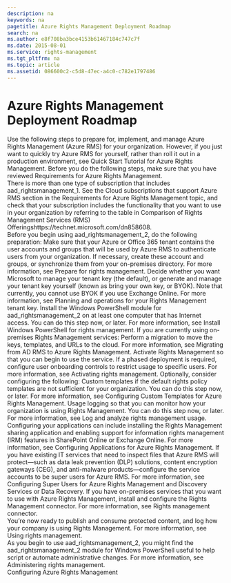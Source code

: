 ```yaml
---
description: na
keywords: na
pagetitle: Azure Rights Management Deployment Roadmap
search: na
ms.author: e8f708ba3bce4153b61467184c747c7f
ms.date: 2015-08-01
ms.service: rights-management
ms.tgt_pltfrm: na
ms.topic: article
ms.assetid: 086600c2-c5d8-47ec-a4c0-c782e1797486
---
```

# Azure Rights Management Deployment Roadmap
<?xml version="1.0" encoding="utf-8"?>
<developerConceptualDocument xmlns="http://ddue.schemas.microsoft.com/authoring/2003/5" xmlns:xlink="http://www.w3.org/1999/xlink" xmlns:xsi="http://www.w3.org/2001/XMLSchema-instance" xsi:schemaLocation="http://ddue.schemas.microsoft.com/authoring/2003/5 http://dduestorage.blob.core.windows.net/ddueschema/developer.xsd">
  <introduction>
    <para>Use the following steps to prepare for, implement, and manage Azure Rights Management (Azure RMS) for your organization.</para>
    <para>However, if you just want to quickly try Azure RMS for yourself, rather than roll it out in a production environment, see <link xlink:href="1db923bf-7d19-4fdd-a413-bfeb58af5e03">Quick Start Tutorial for Azure Rights Management</link>.</para>
    <alert class="important">
      <para>Before you do the following steps, make sure that you have reviewed <link xlink:href="dc78321d-d759-4653-8818-80da74b6cdeb">Requirements for Azure Rights Management</link>.</para>
    </alert>
  </introduction>
  <section>
    <title>Step 1: Confirm that you have a subscription that includes Azure Rights Management</title>
    <content>
      <para>There is more than one type of subscription that includes <token>aad_rightsmanagement_1</token>. See the <link xlink:href="dc78321d-d759-4653-8818-80da74b6cdeb#BKMK_SupportedSubscriptions">Cloud subscriptions that support Azure RMS</link> section in the <link xlink:href="dc78321d-d759-4653-8818-80da74b6cdeb">Requirements for Azure Rights Management</link> topic, and check that your subscription includes the functionality that you want to use in your organization by referring to the table in <externalLink><linkText>Comparison of Rights Management Services (RMS) Offerings</linkText><linkUri>https://technet.microsoft.com/dn858608</linkUri></externalLink>. </para>
    </content>
  </section>
  <section>
    <title>Step 2: Prepare your tenant account to use Rights Management</title>
    <content>
      <para>Before you begin using <token>aad_rightsmanagement_2</token>, do the following preparation: </para>
      <list class="ordered">
        <listItem>
          <para>Make sure that your Azure or Office 365 tenant contains the user accounts and groups that will be used by Azure RMS to authenticate users from your organization. If necessary, create these account and groups, or synchronize them from your on-premises directory. For more information, see <link xlink:href="afbca2d6-32a7-4bda-8aaf-9f93f5da5abc">Prepare for rights management</link>.</para>
        </listItem>
        <listItem>
          <para>Decide whether you want Microsoft to manage your tenant key (the default), or generate and manage your tenant key yourself (known as bring your own key, or BYOK). Note that currently, you cannot use BYOK if you use Exchange Online. For more information, see <link xlink:href="f0d33c5f-a6a6-44a1-bdec-5be1bc8e1e14">Planning and operations for your Rights Management tenant key</link>.</para>
        </listItem>
        <listItem>
          <para>Install the Windows PowerShell module for <token>aad_rightsmanagement_2</token> on at least one computer that has Internet access. You can do this step now, or later. For more information, see <link xlink:href="0d665ed6-b1de-4d63-854a-bc57c1c49844">Install Windows PowerShell for rights management</link>.</para>
        </listItem>
        <listItem>
          <para>If you are currently using on-premises Rights Management services: Perform a migration to move the keys, templates, and URLs to the cloud. For more information, see <link xlink:href="828cf1f7-d0e7-4edf-8525-91896dbe3172">Migrating from AD RMS to Azure Rights Management</link>.</para>
        </listItem>
        <listItem>
          <para>Activate Rights Management so that you can begin to use the service. If a phased deployment is required, configure user onboarding controls to restrict usage to specific users. For more information, see <link xlink:href="f8707e01-b239-4d1a-a1ea-0d1cf9a8d214">Activating rights management</link>. </para>
        </listItem>
      </list>
      <para>Optionally, consider configuring the following: </para>
      <list class="bullet">
        <listItem>
          <para>Custom templates if the default rights policy templates are not sufficient for your organization. You can do this step now, or later. For more information, see <link xlink:href="1775d8d0-9a59-42c8-914f-ce285b71ac1c">Configuring Custom Templates for Azure Rights Management</link>.</para>
        </listItem>
        <listItem>
          <para>Usage logging so that you can monitor how your organization is using Rights Management. You can do this step now, or later. For more information, see <link xlink:href="a735f3f7-6eb2-4901-9084-8c3cd3a9087e">Log and analyze rights management usage</link>.</para>
        </listItem>
      </list>
    </content>
  </section>
  <section>
    <title>Step 3: Configure your applications and services for Rights Management</title>
    <content>
      <para>Configuring your applications can include installing the Rights Management sharing application and enabling support for information rights management (IRM) features in SharePoint Online or Exchange Online. For more information, see <link xlink:href="ea09cbc5-b98b-444e-8b60-5bc3cb199c36">Configuring Applications for Azure Rights Management</link>.</para>
      <para>If you have existing IT services that need to inspect files that Azure RMS will protect—such as data leak prevention (DLP) solutions, content encryption gateways (CEG), and anti-malware products—configure the service accounts to be super users for Azure RMS. For more information, see <link xlink:href="acb4c00b-d3a9-4d74-94fe-91eeb481f7e3">Configuring Super Users for Azure Rights Management and Discovery Services or Data Recovery</link>.</para>
      <para>If you have on-premises services that you want to use with Azure Rights Management, install and configure the Rights Management connector. For more information, see <link xlink:href="90e7e33f-9ecc-497b-89c5-09205ffc5066">Rights management connector</link>.</para>
    </content>
  </section>
  <section>
    <title>Step 4: Publish and consume rights-protected content </title>
    <content>
      <para>You’re now ready to publish and consume protected content, and log how your company is using Rights Management. For more information, see <link xlink:href="18564e4a-9364-4ed2-8f17-89d24fc0d878">Using rights management</link>.</para>
    </content>
  </section>
  <section>
    <title>Step 5: Administer Rights Management for your tenant account as needed</title>
    <content>
      <para>As you begin to use <token>aad_rightsmanagement_2</token>, you might find the <token>aad_rightsmanagement_2</token> module for Windows PowerShell useful to help script or automate administrative changes. For more information, see <link xlink:href="a890e04a-4b70-41b5-8d5f-3c210a669faa">Administering rights management</link>.</para>
    </content>
  </section>
  <relatedTopics>
    <link xlink:href="206a0bfe-0912-4e0e-aa15-484b000b264c">Configuring Azure Rights Management</link>
  </relatedTopics>
</developerConceptualDocument>

